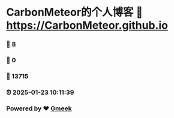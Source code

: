 # CarbonMeteor的个人博客 :link: https://CarbonMeteor.github.io 
### :page_facing_up: [8](https://CarbonMeteor.github.io/tag.html) 
### :speech_balloon: 0 
### :hibiscus: 13715 
### :alarm_clock: 2025-01-23 10:11:39 
### Powered by :heart: [Gmeek](https://github.com/Meekdai/Gmeek)

